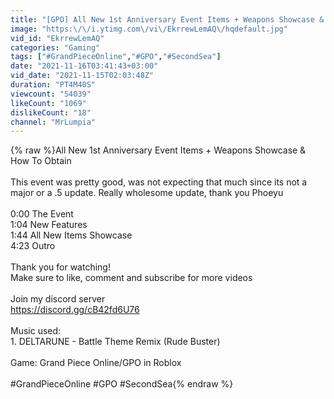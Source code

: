 ```yaml
---
title: "[GPO] All New 1st Anniversary Event Items + Weapons Showcase & How To Obtain"
image: "https:\/\/i.ytimg.com\/vi\/EkrrewLemAQ\/hqdefault.jpg"
vid_id: "EkrrewLemAQ"
categories: "Gaming"
tags: ["#GrandPieceOnline","#GPO","#SecondSea"]
date: "2021-11-16T03:41:43+03:00"
vid_date: "2021-11-15T02:03:48Z"
duration: "PT4M40S"
viewcount: "54039"
likeCount: "1069"
dislikeCount: "18"
channel: "MrLumpia"
---
```

{% raw %}All New 1st Anniversary Event Items + Weapons Showcase &amp; How To Obtain<br /><br />This event was pretty good, was not expecting that much since its not a major or a .5 update. Really wholesome update, thank you Phoeyu<br /><br />0:00 The Event<br />1:04 New Features<br />1:44 All New Items Showcase<br />4:23 Outro<br /><br />Thank you for watching!<br />Make sure to like, comment and subscribe for more videos<br /><br />Join my discord server<br /><a rel="nofollow" target="blank" href="https://discord.gg/cB42fd6U76">https://discord.gg/cB42fd6U76</a><br /><br />Music used:<br />1. DELTARUNE - Battle Theme Remix (Rude Buster)<br /><br />Game: Grand Piece Online/GPO in Roblox<br /><br />#GrandPieceOnline #GPO #SecondSea{% endraw %}
